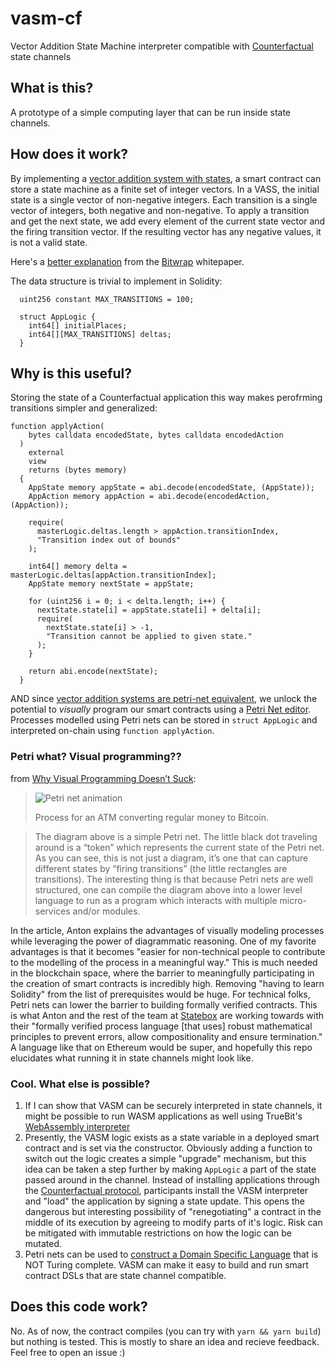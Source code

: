 # vasm-cf
Vector Addition State Machine interpreter compatible with [Counterfactual](https://www.counterfactual.com) state channels

## What is this?
A prototype of a simple computing layer that can be run inside state channels. 

## How does it work?
By implementing a [vector addition system with states](https://en.wikipedia.org/wiki/Vector_addition_system), a smart contract can store a state machine as a finite set of integer vectors. In a VASS, the initial state is a single vector of non-negative integers. Each transition is a single vector of integers, both negative and non-negative. To apply a transition and get the next state, we add every element of the current state vector and the firing transition vector. If the resulting vector has any negative values, it is not a valid state.

Here's a [better explanation](https://github.com/bitwrap/bitwrap-io/blob/master/whitepaper.md#vass-state-machine-example) from the [Bitwrap](https://bitwrap.github.io) whitepaper.

The data structure is trivial to implement in Solidity:
```solidity
  uint256 constant MAX_TRANSITIONS = 100;

  struct AppLogic {
    int64[] initialPlaces;
    int64[][MAX_TRANSITIONS] deltas;
  }
```

## Why is this useful?
Storing the state of a Counterfactual application this way makes perofrming transitions simpler and generalized:
```solidity
function applyAction(
    bytes calldata encodedState, bytes calldata encodedAction
  )
    external
    view
    returns (bytes memory)
  {
    AppState memory appState = abi.decode(encodedState, (AppState));
    AppAction memory appAction = abi.decode(encodedAction, (AppAction));

    require(
      masterLogic.deltas.length > appAction.transitionIndex,
      "Transition index out of bounds"
    );

    int64[] memory delta = masterLogic.deltas[appAction.transitionIndex];
    AppState memory nextState = appState;

    for (uint256 i = 0; i < delta.length; i++) {
      nextState.state[i] = appState.state[i] + delta[i];
      require(
        nextState.state[i] > -1,
        "Transition cannot be applied to given state."
      );
    }

    return abi.encode(nextState);
  }
  ```

AND since [vector addition systems are petri-net equivalent](https://www.blahchain.com/posts/firstpost.html#vector-addition-systems-are-petri-net-equivilent), we unlock the potential to _visually_ program our smart contracts using a [Petri Net editor](https://www.blahchain.com/PetriNetEditor/). Processes modelled using Petri nets can be stored in `struct AppLogic` and interpreted on-chain using `function applyAction`.

### Petri what? Visual programming??
  
from [Why Visual Programming Doesn’t Suck](https://blog.statebox.org/why-visual-programming-doesnt-suck-2c1ece2a414e):
>![Petri net animation](https://cdn-images-1.medium.com/max/1600/1*i1sgKaodpQ2owhPRI_nM4A.gif)
> 
>Process for an ATM converting regular money to Bitcoin.

>The diagram above is a simple Petri net. The little black dot traveling around is a “token” which represents the current state of the Petri net. As you can see, this is not just a diagram, it’s one that can capture different states by “firing transitions” (the little rectangles are transitions). The interesting thing is that because Petri nets are well structured, one can compile the diagram above into a lower level language to run as a program which interacts with multiple micro-services and/or modules.

In the article, Anton explains the advantages of visually modeling processes while leveraging the power of diagrammatic reasoning. One of my favorite advantages is that it becomes "easier for non-technical people to contribute to the modelling of the process in a meaningful way." This is much needed in the blockchain space, where the barrier to meaningfully participating in the creation of smart contracts is incredibly high. Removing "having to learn Solidity" from the list of prerequisites would be huge.
For technical folks, Petri nets can lower the barrier to building formally verified contracts. This is what Anton and the rest of the team at [Statebox](https://statebox.org) are working towards with their "formally verified process language [that uses] robust mathematical principles to prevent errors, allow compositionality and ensure termination." A language like that on Ethereum would be super, and hopefully this repo elucidates what running it in state channels might look like.

### Cool. What else is possible?

1. If I can show that VASM can be securely interpreted in state channels, it might be possible to run WASM applications as well using TrueBit's [WebAssembly interpreter](https://github.com/TrueBitFoundation/webasm-solidity)
2. Presently, the VASM logic exists as a state variable in a deployed smart contract and is set via the constructor. Obviously adding a function to switch out the logic creates a simple "upgrade" mechanism, but this idea can be taken a step further by making `AppLogic` a part of the state passed around in the channel. Instead of installing applications through the [Counterfactual protocol](https://specs.counterfactual.com/en/latest/05-install-protocol.html), participants install the VASM interpreter and "load" the application by signing a state update. This opens the dangerous but interesting possibility of "renegotiating" a contract in the middle of its execution by agreeing to modify parts of it's logic. Risk can be mitigated with immutable restrictions on how the logic can be mutated.
3. Petri nets can be used to [construct a Domain Specific Language](https://www.blahchain.com/posts/dsl_creation.html) that is NOT Turing complete. VASM can make it easy to build and run smart contract DSLs that are state channel compatible.

## Does this code work?

No. As of now, the contract compiles (you can try with `yarn && yarn build`) but nothing is tested. This is mostly to share an idea and recieve feedback. Feel free to open an issue :)
  
